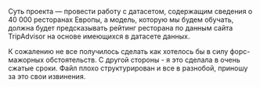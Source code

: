 Суть проекта — провести работу с датасетом, содержащим сведения о 40 000 ресторанах Европы, а модель, которую мы будем обучать, должна будет предсказывать рейтинг ресторана по данным сайта TripAdvisor на основе имеющихся в датасете данных.

К сожалению не все получилось сделать как хотелось бы в силу форс-мажорных обстоятельств. С другой стороны - я это сделала в очень сжатые сроки. Файл плохо структурирован и все в разнобой, приношу за это свои извинения.
